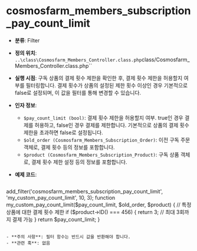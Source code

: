 # cosmosfarm_members_subscription_pay_count_limit

- **분류**: Filter
- **정의 위치**: `..\class\Cosmosfarm_Members_Controller.class.php`class/Cosmosfarm_Members_Controller.class.php``
- **실행 시점**: 구독 상품의 결제 횟수 제한을 확인한 후, 결제 횟수 제한을 허용할지 여부를 필터링합니다. 결제 횟수가 상품의 설정된 제한 횟수 이상인 경우 기본적으로 false로 설정되며, 이 값을 필터를 통해 변경할 수 있습니다.
- **인자 정보**:
  - `$pay_count_limit (bool)`: 결제 횟수 제한을 허용할지 여부. true인 경우 결제를 허용하고, false인 경우 결제를 제한합니다. 기본적으로 상품의 결제 횟수 제한을 초과하면 false로 설정됩니다.
  - `$old_order (Cosmosfarm_Members_Subscription_Order)`: 이전 구독 주문 객체로, 결제 횟수 등의 정보를 포함합니다.
  - `$product (Cosmosfarm_Members_Subscription_Product)`: 구독 상품 객체로, 결제 횟수 제한 설정 등의 정보를 포함합니다.
- **예제 코드**:

  ```php
add_filter('cosmosfarm_members_subscription_pay_count_limit', 'my_custom_pay_count_limit', 10, 3);
function my_custom_pay_count_limit($pay_count_limit, $old_order, $product) {
    // 특정 상품에 대한 결제 횟수 제한
    if ($product->ID() === 456) {
        return 3; // 최대 3회까지 결제 가능
    }
    return $pay_count_limit;
}
  ```

- **주의 사항**: 필터 함수는 반드시 값을 반환해야 합니다.
- **관련 훅**: 없음
